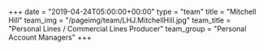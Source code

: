 +++
date = "2019-04-24T05:00:00+00:00"
type = "team"
title = "Mitchell Hill"
team_img = "/pageimg/team/LHJ.MitchellHill.jpg"
team_title = "Personal Lines / Commercial Lines Producer"
team_group = "Personal Account Managers"
+++